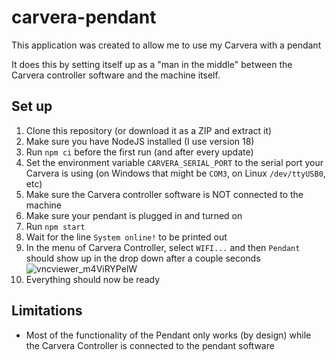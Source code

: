 # carvera-pendant

This application was created to allow me to use my Carvera with a pendant

It does this by setting itself up as a "man in the middle" between the Carvera controller software and the machine itself.

## Set up

1. Clone this repository (or download it as a ZIP and extract it)
1. Make sure you have NodeJS installed (I use version 18)
1. Run `npm ci` before the first run (and after every update)
1. Set the environment variable `CARVERA_SERIAL_PORT` to the serial port your Carvera is using (on Windows that might be `COM3`, on Linux `/dev/ttyUSB0`, etc)
1. Make sure the Carvera controller software is NOT connected to the machine
1. Make sure your pendant is plugged in and turned on
1. Run `npm start`
1. Wait for the line `System online!` to be printed out
1. In the menu of Carvera Controller, select `WIFI...` and then `Pendant` should show up in the drop down after a couple seconds
![vncviewer_m4ViRYPelW](https://github.com/Doridian/carvera-pendant/assets/631409/25b258da-3464-44d1-8455-c93cf65afb49)
1. Everything should now be ready

## Limitations

- Most of the functionality of the Pendant only works (by design) while the Carvera Controller is connected to the pendant software

